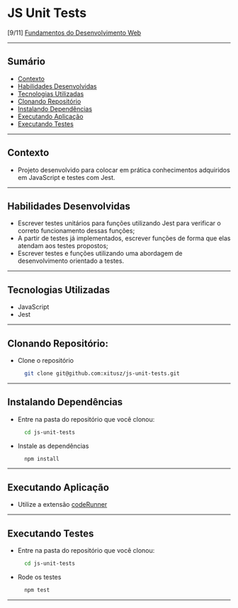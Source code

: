 # JS Unit Tests
[9/11] [Fundamentos do Desenvolvimento Web](https://github.com/xitusz/Trybe/tree/main/01_Fundamentos-do-Desenvolvimento-Web)

---

## Sumário

- [Contexto](#contexto)
- [Habilidades Desenvolvidas](#habilidades-desenvolvidas)
- [Tecnologias Utilizadas](#tecnologias-utilizadas)
- [Clonando Repositório](#clonando-repositório)
- [Instalando Dependências](#instalando-dependências)
- [Executando Aplicação](#executando-aplicação)
- [Executando Testes](#executando-testes)

---

## Contexto

* Projeto desenvolvido para colocar em prática conhecimentos adquiridos em JavaScript e testes com Jest.

---

## Habilidades Desenvolvidas

* Escrever testes unitários para funções utilizando Jest para verificar o correto funcionamento dessas funções;
* A partir de testes já implementados, escrever funções de forma que elas atendam aos testes propostos;
* Escrever testes e funções utilizando uma abordagem de desenvolvimento orientado a testes.

---

## Tecnologias Utilizadas

* JavaScript
* Jest
 
---

## Clonando Repositório:

* Clone o repositório
  ```sh
    git clone git@github.com:xitusz/js-unit-tests.git
  ```

---

## Instalando Dependências

* Entre na pasta do repositório que você clonou:
  ```sh
    cd js-unit-tests
  ```

* Instale as dependências
  ```sh
    npm install
  ```

---

## Executando Aplicação

* Utilize a extensão [codeRunner](https://marketplace.visualstudio.com/items?itemName=formulahendry.code-runner) 

---

## Executando Testes

* Entre na pasta do repositório que você clonou:
  ```sh
    cd js-unit-tests
  ```

* Rode os testes
  ```sh
    npm test
  ```

---
